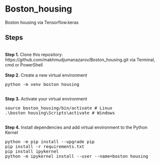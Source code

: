 # Boston_housing
<p>Boston housing via Tensorflow.keras
  
## Steps
<br />
<b>Step 1.</b> Clone this repository: https://github.com/makhmudjumanazarov/Boston_housing.git via Terminal, cmd or PowerShell
<br/><br/>
<b>Step 2.</b> Create a new virtual environment 
<pre>
python -m venv boston_housing
</pre> 
<br/>
<b>Step 3.</b> Activate your virtual environment
<pre>
source boston_housing/bin/activate # Linux
.\boston_housing\Scripts\activate # Windows 
</pre>
<br/>
<b>Step 4.</b> Install dependencies and add virtual environment to the Python Kernel
<pre>
python -m pip install --upgrade pip
pip install -r requirements.txt
pip install ipykernel
python -m ipykernel install --user --name=boston_housing
</pre>
